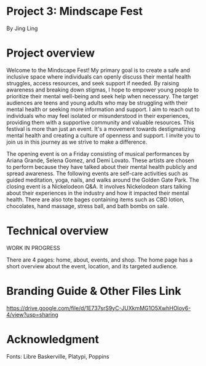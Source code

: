 # Project 3: Mindscape Fest
By Jing Ling

# Project overview 
Welcome to the Mindscape Fest! My primary goal is to create a safe and inclusive space where individuals can openly discuss their mental health struggles, access resources, and seek support if needed. By raising awareness and breaking down stigmas, I hope to empower young people to prioritize their mental well-being and seek help when necessary. The target audiences are teens and young adults who may be struggling with their mental health or seeking more information and support. I aim to reach out to individuals who may feel isolated or misunderstood in their experiences, providing them with a supportive community and valuable resources. This festival is more than just an event. It's a movement towards destigmatizing mental health and creating a culture of openness and support. I invite you to join us in this journey as we strive to make a difference.

The opening event is on a Friday consisting of musical performances by Ariana Grande, Selena Gomez, and Demi Lovato. These artists are chosen to perform because they have talked about their mental health publicly and spread awareness. The following events are self-care activities such as guided meditation, yoga, nails, and walks around the Golden Gate Park. The closing event is a Nickelodeon Q&A. It involves Nickelodeon stars talking about their experiences in the industry and how it impacted their mental health. There are also tote bages containing items such as CBD lotion, chocolates, hand massage, stress ball, and bath bombs on sale. 

# Technical overview 
WORK IN PROGRESS

There are 4 pages: home, about, events, and shop. The home page has a short overview about the event, location, and its targeted audience. 

# Branding Guide & Other Files Link
https://drive.google.com/file/d/1E737srS9yC-JUXkmMG1O5XwhHOloy6-4/view?usp=sharing

# Acknowledgment
Fonts: Libre Baskerville, Platypi, Poppins


<!-- I would move away from language that makes this "just" a school project. Instead, take your passion for the subject and use that to activate your voice. Write this as if you were creating a real website for a real client.
 -->
